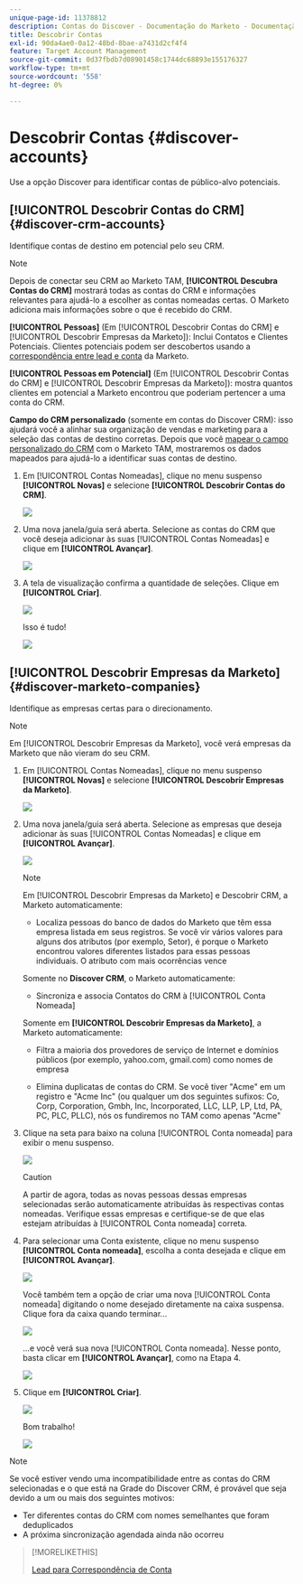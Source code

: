 ```yaml
---
unique-page-id: 11378812
description: Contas do Discover - Documentação do Marketo - Documentação do produto
title: Descobrir Contas
exl-id: 90da4ae0-0a12-48bd-8bae-a7431d2cf4f4
feature: Target Account Management
source-git-commit: 0d37fbdb7d08901458c1744dc68893e155176327
workflow-type: tm+mt
source-wordcount: '558'
ht-degree: 0%

---
```


# Descobrir Contas {#discover-accounts}

Use a opção Discover para identificar contas de público-alvo potenciais.

## [!UICONTROL Descobrir Contas do CRM] {#discover-crm-accounts}

Identifique contas de destino em potencial pelo seu CRM.

>[!NOTE]
>
>Depois de conectar seu CRM ao Marketo TAM, **[!UICONTROL Descubra Contas do CRM]** mostrará todas as contas do CRM e informações relevantes para ajudá-lo a escolher as contas nomeadas certas. O Marketo adiciona mais informações sobre o que é recebido do CRM.

**[!UICONTROL Pessoas]** (Em [!UICONTROL Descobrir Contas do CRM] e [!UICONTROL Descobrir Empresas da Marketo]): Inclui Contatos e Clientes Potenciais. Clientes potenciais podem ser descobertos usando a [correspondência entre lead e conta](/help/marketo/product-docs/target-account-management/target/named-accounts/lead-to-account-matching.md) da Marketo.

**[!UICONTROL Pessoas em Potencial]** (Em [!UICONTROL Descobrir Contas do CRM] e [!UICONTROL Descobrir Empresas da Marketo]): mostra quantos clientes em potencial a Marketo encontrou que poderiam pertencer a uma conta do CRM.

**Campo do CRM personalizado** (somente em contas do Discover CRM): isso ajudará você a alinhar sua organização de vendas e marketing para a seleção das contas de destino corretas. Depois que você [mapear o campo personalizado do CRM](/help/marketo/product-docs/target-account-management/setup-tam/create-a-custom-field-for-crm-discovery.md) com o Marketo TAM, mostraremos os dados mapeados para ajudá-lo a identificar suas contas de destino.

1. Em [!UICONTROL Contas Nomeadas], clique no menu suspenso **[!UICONTROL Novas]** e selecione **[!UICONTROL Descobrir Contas do CRM]**.

   ![](assets/disc-crm-one.png)

1. Uma nova janela/guia será aberta. Selecione as contas do CRM que você deseja adicionar às suas [!UICONTROL Contas Nomeadas] e clique em **[!UICONTROL Avançar]**.

   ![](assets/disc-crm-two.png)

1. A tela de visualização confirma a quantidade de seleções. Clique em **[!UICONTROL Criar]**.

   ![](assets/disc-three.png)

   Isso é tudo!

   ![](assets/disc-four.png)

## [!UICONTROL Descobrir Empresas da Marketo] {#discover-marketo-companies}

Identifique as empresas certas para o direcionamento.

>[!NOTE]
>
>Em [!UICONTROL Descobrir Empresas da Marketo], você verá empresas da Marketo que não vieram do seu CRM.

1. Em [!UICONTROL Contas Nomeadas], clique no menu suspenso **[!UICONTROL Novas]** e selecione **[!UICONTROL Descobrir Empresas da Marketo]**.

   ![](assets/one-1.png)

1. Uma nova janela/guia será aberta. Selecione as empresas que deseja adicionar às suas [!UICONTROL Contas Nomeadas] e clique em **[!UICONTROL Avançar]**.

   ![](assets/disc-comp-two.png)

   >[!NOTE]
   >
   >Em [!UICONTROL Descobrir Empresas da Marketo] e Descobrir CRM, a Marketo automaticamente:
   >
   >* Localiza pessoas do banco de dados do Marketo que têm essa empresa listada em seus registros. Se você vir vários valores para alguns dos atributos (por exemplo, Setor), é porque o Marketo encontrou valores diferentes listados para essas pessoas individuais. O atributo com mais ocorrências vence
   >
   >Somente no **Discover CRM**, o Marketo automaticamente:
   >
   >* Sincroniza e associa Contatos do CRM à [!UICONTROL Conta Nomeada]
   >
   >Somente em **[!UICONTROL Descobrir Empresas da Marketo]**, a Marketo automaticamente:
   >
   >* Filtra a maioria dos provedores de serviço de Internet e domínios públicos (por exemplo, yahoo.com, gmail.com) como nomes de empresa
   >
   >* Elimina duplicatas de contas do CRM. Se você tiver &quot;Acme&quot; em um registro e &quot;Acme Inc&quot; (ou qualquer um dos seguintes sufixos: Co, Corp, Corporation, Gmbh, Inc, Incorporated, LLC, LLP, LP, Ltd, PA, PC, PLC, PLLC), nós os fundiremos no TAM como apenas &quot;Acme&quot;

1. Clique na seta para baixo na coluna [!UICONTROL Conta nomeada] para exibir o menu suspenso.

   ![](assets/disc-comp-three.png)

   >[!CAUTION]
   >
   >A partir de agora, todas as novas pessoas dessas empresas selecionadas serão automaticamente atribuídas às respectivas contas nomeadas. Verifique essas empresas e certifique-se de que elas estejam atribuídas à [!UICONTROL Conta nomeada] correta.

1. Para selecionar uma Conta existente, clique no menu suspenso **[!UICONTROL Conta nomeada]**, escolha a conta desejada e clique em **[!UICONTROL Avançar]**.

   ![](assets/disc-comp-four.png)

   Você também tem a opção de criar uma nova [!UICONTROL Conta nomeada] digitando o nome desejado diretamente na caixa suspensa. Clique fora da caixa quando terminar...

   ![](assets/disc-comp-five.png)

   ...e você verá sua nova [!UICONTROL Conta nomeada]. Nesse ponto, basta clicar em **[!UICONTROL Avançar]**, como na Etapa 4.

   ![](assets/disc-comp-six.png)

1. Clique em **[!UICONTROL Criar]**.

   ![](assets/disc-comp-seven.png)

   Bom trabalho!

   ![](assets/disc-co-six.png)

>[!NOTE]
>
>Se você estiver vendo uma incompatibilidade entre as contas do CRM selecionadas e o que está na Grade do Discover CRM, é provável que seja devido a um ou mais dos seguintes motivos:
>
>* Ter diferentes contas do CRM com nomes semelhantes que foram deduplicados
>* A próxima sincronização agendada ainda não ocorreu

>[!MORELIKETHIS]
>
>[Lead para Correspondência de Conta](/help/marketo/product-docs/target-account-management/target/named-accounts/lead-to-account-matching.md)
